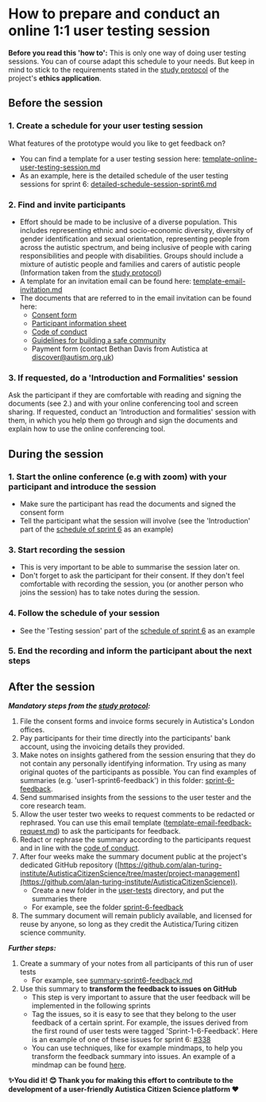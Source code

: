 # How to prepare and conduct an online 1:1 user testing session

**Before you read this 'how to':** This is only one way of doing user testing sessions. You can of course adapt this schedule to your needs. But keep in mind to stick to the requirements stated in the [study protocol](https://github.com/alan-turing-institute/AutisticaCitizenScience/blob/master/project-management/ethics-applications/stage-1-co-design-phase/A9_StudyProtocol.pdf) of the project's **ethics application**.

## Before the session
### 1. Create a schedule for your user testing session
What features of the prototype would you like to get feedback on? 
- You can find a template for a user testing session here: [template-online-user-testing-session.md](https://github.com/alan-turing-institute/AutisticaCitizenScience/blob/master/project-management/engagement-guides/user-tests/template-online-user-testing-session.md)
- As an example, here is the detailed schedule of the user testing sessions for sprint 6: [detailed-schedule-session-sprint6.md](https://github.com/alan-turing-institute/AutisticaCitizenScience/tree/master/community-recommendations/user-tests/sprint-6-feedback/detailed-schedule-session-sprint6.md "detailed-schedule-session-sprint6.md")
### 2. Find and invite participants

 - Effort should be made to be inclusive of a diverse population. This includes representing ethnic and socio-economic diversity, diversity of gender identification and sexual orientation, representing people from across the autistic spectrum, and being inclusive of people with caring responsibilities and people with disabilities. Groups should include a mixture of autistic people and families and carers of autistic people (Information taken from the [study protocol](https://github.com/alan-turing-institute/AutisticaCitizenScience/blob/master/project-management/ethics-applications/stage-1-co-design-phase/A9_StudyProtocol.pdf)) 
 - A template for an invitation email can be found here: [template-email-invitation.md](https://github.com/alan-turing-institute/AutisticaCitizenScience/blob/master/project-management/engagement-guides/user-tests/template-email-invitation.md)
 - The documents that are referred to in the email invitation can be found here:
	 - [Consent form](https://github.com/alan-turing-institute/AutisticaCitizenScience/blob/master/project-management/ethics-applications/stage-1-co-design-phase/A6_ConsentForm.pdf)
	 - [Participant information sheet](https://github.com/alan-turing-institute/AutisticaCitizenScience/blob/master/project-management/ethics-applications/stage-1-co-design-phase/A7_ParticipantInformationSheet.pdf)
	 - [Code of conduct](https://github.com/alan-turing-institute/AutisticaCitizenScience/blob/master/project-management/ethics-applications/stage-1-co-design-phase/A3_CodeOfConduct.pdf)
	 - [Guidelines for building a safe community](https://github.com/alan-turing-institute/AutisticaCitizenScience/blob/master/project-management/ethics-applications/stage-1-co-design-phase/A4_BuildingASafeCommunity.pdf)
	 - Payment form (contact Bethan Davis from Autistica at discover@autism.org.uk)

### 3. If requested, do a 'Introduction and Formalities' session
Ask the participant if they are comfortable with reading and signing the documents (see 2.) and with your online conferencing tool and screen sharing. If requested, conduct an 'Introduction and formalities' session with them, in which you help them go through and sign the documents and explain how to use the online conferencing tool.

## During the session
### 1. Start the online conference (e.g with zoom) with your participant and introduce the session
- Make sure the participant has read the documents and signed the consent form
-  Tell the participant what the session will involve (see the 'Introduction' part of the [schedule of sprint 6](https://github.com/alan-turing-institute/AutisticaCitizenScience/tree/master/community-recommendations/user-tests/sprint-6-feedback/detailed-schedule-session-sprint6.md "detailed-schedule-session-sprint6.md") as an example)
### 3. Start recording the session
- This is very important to be able to summarise the session later on. 
- Don't forget to ask the participant for their consent. If they don't feel comfortable with recording the session, you (or another person who joins the session) has to take notes during the session.
### 4. Follow the schedule of your session
- See the 'Testing session' part of the [schedule of sprint 6](https://github.com/alan-turing-institute/AutisticaCitizenScience/tree/master/community-recommendations/user-tests/sprint-6-feedback/detailed-schedule-session-sprint6.md "detailed-schedule-session-sprint6.md") as an example

### 5. End the recording and inform the participant about the next steps

## After the session

***Mandatory steps from the [study protocol](https://github.com/alan-turing-institute/AutisticaCitizenScience/blob/master/project-management/ethics-applications/stage-1-co-design-phase/A9_StudyProtocol.pdf):***

 1. File the consent forms and invoice forms securely in Autistica's London offices.
 2. Pay participants for their time directly into the participants' bank account, using the invoicing details they provided.
 3. Make notes on insights gathered from the session ensuring that they do not contain any personally identifying information. Try using as many original quotes of the participants as possible. You can find examples of summaries (e.g. 'user1-sprint6-feedback') in this folder: [sprint-6-feedback](https://github.com/alan-turing-institute/AutisticaCitizenScience/tree/master/community-recommendations/user-tests/sprint-6-feedback "sprint-6-feedback").
 4. Send summarised insights from the sessions to the user tester and the core research team.
 5. Allow the user tester two weeks to request comments to be redacted or rephrased. You can use this email template ([template-email-feedback-request.md](https://github.com/alan-turing-institute/AutisticaCitizenScience/blob/master/project-management/engagement-guides/user-tests/template-email-feedback-request.md)) to ask the participants for feedback. 
 6. Redact or rephrase the summary according to the participants request and in line with the [code of conduct](https://github.com/alan-turing-institute/AutisticaCitizenScience/blob/master/project-management/ethics-applications/stage-1-co-design-phase/A3_CodeOfConduct.pdf).
 7. After four weeks make the summary document public at the project's dedicated GitHub repository ([https://github.com/alan-turing-institute/AutisticaCitizenScience/tree/master/project-management](https://github.com/alan-turing-institute/AutisticaCitizenScience)).
	 - Create a new folder in the [user-tests](https://github.com/alan-turing-institute/AutisticaCitizenScience/tree/master/community-recommendations/user-tests "user-tests") directory,  and put the summaries there 
	- For example, see the folder [sprint-6-feedback](https://github.com/alan-turing-institute/AutisticaCitizenScience/tree/master/community-recommendations/user-tests/sprint-6-feedback "sprint-6-feedback")
 8. The summary document will remain publicly available, and licensed for reuse by anyone, so long as they credit the Autistica/Turing citizen science community.

***Further steps:***

1. Create a summary of your notes from all participants of this run of user tests
	- For example, see [summary-sprint6-feedback.md](https://github.com/alan-turing-institute/AutisticaCitizenScience/tree/master/community-recommendations/user-tests/sprint-6-feedback/summary-sprint6-feedback.md "summary-sprint6-feedback.md")
2. Use this summary to **transform the feedback to issues on GitHub**
	- This step is very important to assure that the user feedback will be implemented in the following sprints
	- Tag the issues, so it is easy to see that they belong to the user feedback of a certain sprint. For example, the issues derived from the first round of user tests were tagged 'Sprint-1-6-Feedback'. Here is an example of one of these issues for sprint 6: [#338](https://github.com/alan-turing-institute/AutisticaCitizenScience/issues/338)
	- You can use techniques, like for example mindmaps, to help you transform the feedback summary into issues. An example of a mindmap can be found [here](https://github.com/alan-turing-institute/AutisticaCitizenScience/tree/master/community-recommendations/user-tests/sprint-6-feedback "sprint-6-feedback").
	

**:sparkles:You did it! :blush: Thank you for making this effort to contribute to the development of a user-friendly Autistica Citizen Science platform :heart:**
